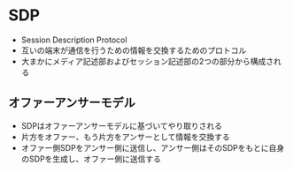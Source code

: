 # SDP

- Session Description Protocol
- 互いの端末が通信を行うための情報を交換するためのプロトコル
- 大まかにメディア記述部およびセッション記述部の2つの部分から構成される

## オファーアンサーモデル

- SDPはオファーアンサーモデルに基づいてやり取りされる
- 片方をオファー、もう片方をアンサーとして情報を交換する
- オファー側SDPをアンサー側に送信し、アンサー側はそのSDPをもとに自身のSDPを生成し、オファー側に送信する

